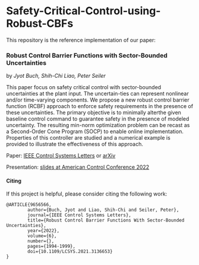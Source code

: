 
# Safety-Critical-Control-using-Robust-CBFs

This repository is the reference implementation of our paper:

### Robust Control Barrier Functions with Sector-Bounded Uncertainties
by _Jyot Buch, Shih-Chi Liao, Peter Seiler_

This paper focus on safety critical control with sector-bounded uncertainties at the plant input. The uncertain-ties can represent nonlinear and/or time-varying  components. We propose a new robust control barrier function (RCBF) approach to enforce safety requirements in the presence of these uncertainties. The primary objective is to minimally alterthe given baseline control command to guarantee safety in the presence of modeled uncertainty. The resulting min-norm optimization problem can be recast as a  Second-Order Cone Program (SOCP) to enable online implementation. Properties of this controller are studied and a numerical example is provided to illustrate the effectiveness of  this approach.

Paper: [IEEE Control Systems Letters](https://ieeexplore.ieee.org/document/9656566) or [arXiv](https://arxiv.org/abs/2109.02537)        

Presentation: [slides at American Control Conference 2022](....)

#### Citing
If this project is helpful, please consider citing the following work:
```
@ARTICLE{9656566,
        author={Buch, Jyot and Liao, Shih-Chi and Seiler, Peter},
        journal={IEEE Control Systems Letters}, 
        title={Robust Control Barrier Functions With Sector-Bounded Uncertainties}, 
        year={2022},
        volume={6},
        number={},
        pages={1994-1999},
        doi={10.1109/LCSYS.2021.3136653}
}
```
